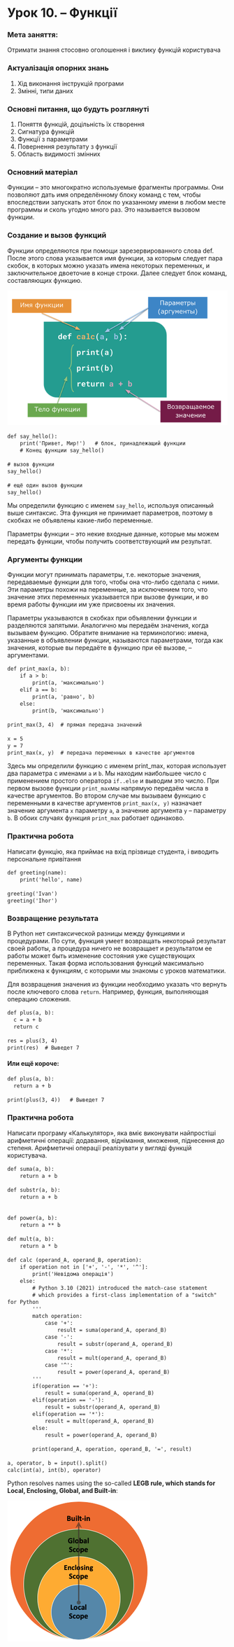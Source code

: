 # Урок 10.  –  Функції

### Мета заняття:

Отримати знання стосовно оголошення і виклику функцій користувача

### Актуалізація опорних знань

1. Хід виконання інструкцій програми
2. Змінні, типи даних

### Основні питання, що будуть розглянуті

1. Поняття функцій, доцільність їх створення
2. Сигнатура функцій
3. Функції з параметрами
4. Повернення результату з функції
5. Область видимості змінних

### Основний матеріал

Функции – это многократно используемые фрагменты программы. Они позволяют дать имя определённому блоку команд с тем, чтобы впоследствии запускать этот блок по указанному имени в любом месте программы и сколь угодно много раз. Это называется вызовом функции.

### Создание и вызов функций

Функции определяются при помощи зарезервированного слова def. После этого слова указывается имя функции, за которым следует пара скобок, в которых можно указать имена некоторых переменных, и заключительное двоеточие в конце строки. Далее следует блок команд, составляющих функцию.

![](<../../.gitbook/assets/image (147).png>)

```
def say_hello():
    print('Привет, Мир!')   # блок, принадлежащий функции
    # Конец функции say_hello()

# вызов функции
say_hello()

# ещё один вызов функции
say_hello()
```

Мы определили функцию с именем `say_hello`, используя описанный выше синтаксис. Эта функция не принимает параметров, поэтому в скобках не объявлены какие-либо переменные.

Параметры функции – это некие входные данные, которые мы можем передать функции, чтобы получить соответствующий им результат.

### Аргументы функции&#x20;

Функции могут принимать параметры, т.е. некоторые значения, передаваемые функции для того, чтобы она что-либо сделала с ними. Эти параметры похожи на переменные, за исключением того, что значение этих переменных указывается при вызове функции, и во время работы функции им уже присвоены их значения.

Параметры указываются в скобках при объявлении функции и разделяются запятыми. Аналогично мы передаём значения, когда вызываем функцию. Обратите внимание на терминологию: имена, указанные в объявлении функции, называются параметрами, тогда как значения, которые вы передаёте в функцию при её вызове, – аргументами.

```
def print_max(a, b):
    if a > b:
        print(a, 'максимально')
    elif a == b:
        print(a, 'равно', b)
    else:
        print(b, 'максимально')

print_max(3, 4)  # прямая передача значений

x = 5
y = 7
print_max(x, y)  # передача переменных в качестве аргументов
```

Здесь мы определили функцию с именем print\_max, которая использует два параметра с именами `a` и `b`. Мы находим наибольшее число с применением простого оператора `if..else` и выводим это число. При первом вызове функции `print_max`мы напрямую передаём числа в качестве аргументов. Во втором случае мы вызываем функцию с переменными в качестве аргументов `print_max(x, y)` назначает значение аргумента `x` параметру `a`, а значение аргумента `y` – параметру `b`. В обоих случаях функция `print_max` работает одинаково.

### Практична робота

Написати функцію, яка приймає на вхід прізвище студента, і виводить персональне привітання

```
def greeting(name):
    print('hello', name)
    
greeting('Ivan')
greeting('Ihor')
```

### Возвращение результата

В Python нет синтаксической разницы между функциями и процедурами. По сути, функция умеет возвращать некоторый результат своей работы, а процедура ничего не возвращает и результатом ее работы может быть изменение состояния уже существующих переменных. Такая форма использования функций максимально приближена к функциям, с которыми мы знакомы с уроков математики.

Для возвращения значения из функции необходимо указать что вернуть после ключевого слова `return`. Например, функция, выполняющая операцию сложения.

```
def plus(a, b):
  c = a + b
  return c

res = plus(3, 4)
print(res)  # Выведет 7
```

#### Или ещё короче:

```
def plus(a, b):
  return a + b

print(plus(3, 4))   # Выведет 7
```

### Практична робота

Написати програму «Калькулятор», яка вміє виконувати найпростіші арифметичні операції: додавання, віднімання, множення, піднесення до степеня. Арифметичні операції реалізувати у вигляді функцій користувача.

```
def suma(a, b):
    return a + b

def substr(a, b):
    return a + b


def power(a, b):
    return a ** b

def mult(a, b):
    return a * b

def calc (operand_A, operand_B, operation):
    if operation not in ['+', '-', '*', '^']:
        print('Невідома операція')
    else:
        # Python 3.10 (2021) introduced the match-case statement
        # which provides a first-class implementation of a "switch" for Python
        '''   
        match operation:
            case '+':
                result = suma(operand_A, operand_B)
            case '-':
                result = substr(operand_A, operand_B)
            case '*':
                result = mult(operand_A, operand_B)
            case '^':
                result = power(operand_A, operand_B)
        '''
        if(operation == '+'):
            result = suma(operand_A, operand_B)
        elif(operation == '-'):  
            result = substr(operand_A, operand_B)
        elif(operation == '*'):
            result = mult(operand_A, operand_B)
        else:
            result = power(operand_A, operand_B)
        
        print(operand_A, operation, operand_B, '=', result)
    
a, operator, b = input().split()
calc(int(a), int(b), operator)
```

Python resolves names using the so-called **LEGB rule, **which stands for** Local, Enclosing, Global, and Built-in**:

![](<../../.gitbook/assets/image (146).png>)



